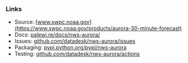 ### Links

* Source: [www.swpc.noaa.gov](https://www.swpc.noaa.gov/products/aurora-30-minute-forecast)
* Docs: [palewi.re/docs/nws-aurora/](https://palewi.re/docs/nws-aurora/)
* Issues: [github.com/datadesk/nws-aurora/issues](https://github.com/datadesk/nws-aurora/issues)
* Packaging: [pypi.python.org/pypi/nws-aurora](https://pypi.python.org/pypi/nws-aurora)
* Testing: [github.com/datadesk/nws-aurora/actions](https://github.com/datadesk/nws-aurora/actions)

